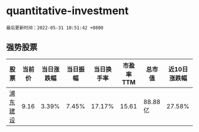 # quantitative-investment

`最后更新时间：2022-05-31 10:51:42 +0800`

## 强势股票

|股票|当前价|当日涨跌幅|当日振幅|当日换手率|市盈率TTM|总市值|近10日涨跌幅|
|----|----|----|----|----|----|----|----|
|[浦东建设](https://xueqiu.com/S/SH600284)|9.16|3.39%|7.45%|17.17%|15.61|88.88亿|27.58%|
